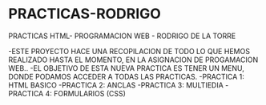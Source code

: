 # PRACTICAS-RODRIGO
PRACTICAS HTML- PROGRAMACION WEB - RODRIGO DE LA TORRE

-ESTE PROYECTO HACE UNA RECOPILACION DE TODO LO QUE HEMOS REALIZADO HASTA EL MOMENTO, EN LA ASIGNACION DE PROGAMACION WEB..
-EL OBJETIVO DE ESTA NUEVA PRACTICA ES TENER UN MENU, DONDE PODAMOS ACCEDER A TODAS LAS PRACTICAS.
-PRACTICA 1: HTML BASICO
-PRACTICA 2: ANCLAS 
-PRACTICA 3: MULTIEDIA
-PRACTICA 4: FORMULARIOS (CSS)
